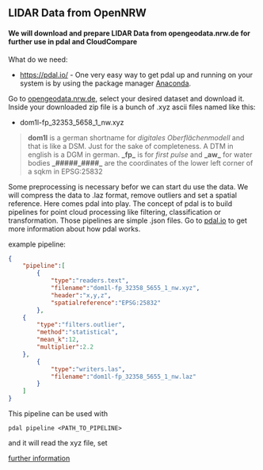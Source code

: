 ## LIDAR Data from OpenNRW

#### We will download and prepare LIDAR Data from opengeodata.nrw.de for further use in pdal and CloudCompare

What do we need:
- https://pdal.io/ - One very easy way to get pdal up and running on your system is by using the package manager [Anaconda](https://www.anaconda.com/).

Go to [opengeodata.nrw.de](https://www.opengeodata.nrw.de/produkte/geobasis/dom/dom1l/), select your desired dataset and download it. Inside  your downloaded zip file is a bunch of .xyz ascii files named like this:
- dom1l-fp_32353_5658_1_nw.xyz

> __dom1l__ is a german shortname for  _digitales Oberflächenmodell_ and that is like a DSM. Just for the sake of completeness. A DTM in english is a DGM in german.
__\_fp\___ is for _first pulse_ and __\_aw\___ for  water bodies
__\_#####_####\___ are the coordinates of the lower left corner of a sqkm in EPSG:25832

Some preprocessing is necessary befor we can start du use the data. We will compress the data to .laz format, remove outliers and set a spatial reference. Here comes pdal into play. The concept of pdal is to build pipelines for point cloud processing like filtering, classification or transformation. Those pipelines are simple .json files. Go to [pdal.io](https://pdal.io/) to get more information about how pdal works.

example pipeline:
```json
{
    "pipeline":[
        {
            "type":"readers.text",
            "filename":"dom1l-fp_32358_5655_1_nw.xyz",
            "header":"x,y,z",
            "spatialreference":"EPSG:25832"
        },
	{
	    "type":"filters.outlier",
	    "method":"statistical",
	    "mean_k":12,
	    "multiplier":2.2
	},
        {
            "type":"writers.las",
            "filename":"dom1l-fp_32358_5655_1_nw.laz"
        }
    ]
}
```
This pipeline can be used with
```
pdal pipeline <PATH_TO_PIPELINE> 
```
and it will read the xyz file, set



[further information](https://rapidlasso.com/2017/01/03/first-open-lidar-in-germany/)
<!--stackedit_data:
eyJoaXN0b3J5IjpbMjA2NTk0ODE0OSwxNzcyMjc0NzU3LC0xMz
I3MTU3MDM1LC0xOTI3Mzc3NTA4LDEzNDkyNTU4MDYsMTY4Mjc3
NzIxMiwtNDc5MDA5NjBdfQ==
-->